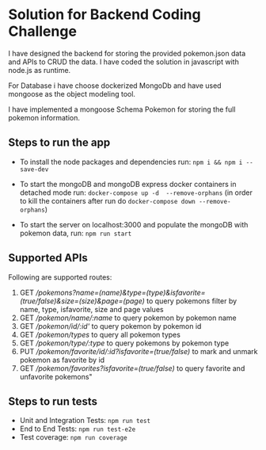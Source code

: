 # Solution for Backend Coding Challenge

I have designed the backend for storing the provided pokemon.json data and APIs to CRUD the data. I have coded the solution in javascript with node.js as runtime.

For Database i have choose dockerized MongoDb and have used mongoose as the object modeling tool.

I have implemented a mongoose Schema Pokemon for storing the full pokemon information.

## Steps to run the app

  - To install the node packages and dependencies run: `npm i && npm i --save-dev`

  - To start the mongoDB and mongoDB express docker containers in detached mode run: `docker-compose up -d  --remove-orphans` (in order to kill the containers after run do `docker-compose down --remove-orphans`)

  - To start the server on localhost:3000 and populate the mongoDB with pokemon data, run: `npm run start`

## Supported APIs
Following are supported routes:

1. GET _/pokemons?name=(name)&type=(type)&isfavorite=(true/false)&size=(size)&page=(page)_ to query pokemons filter by name, type, isfavorite, size and page values
2. GET _/pokemon/name/:name_ to query pokemon by pokemon name
3. GET _/pokemon/id/:id'_ to query pokemon by pokemon id
4. GET _/pokemon/types_ to query all pokemon types
5. GET _/pokemon/type/:type_ to query pokemons by pokemon type
6. PUT _/pokemon/favorite/id/:id?isfavorite=(true/false)_ to mark and unmark pokemon as favorite by id
7. GET _/pokemon/favorites?isfavorite=(true/false)_  to query favorite and unfavorite pokemons"

## Steps to run tests
  - Unit and Integration Tests: `npm run test`
  - End to End Tests: `npm run test-e2e`
  - Test coverage: `npm run coverage`
